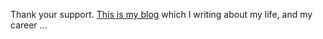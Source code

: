 Thank your support.
[This is my blog](https://tuyenvq.com) which I writing about my life, and my career ...

